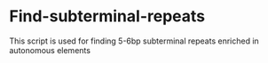 # Find-subterminal-repeats
This script is used for finding 5-6bp subterminal repeats enriched in autonomous elements

